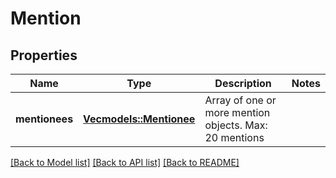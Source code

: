 # Mention

## Properties

Name | Type | Description | Notes
------------ | ------------- | ------------- | -------------
**mentionees** | [**Vec<models::Mentionee>**](Mentionee.md) | Array of one or more mention objects. Max: 20 mentions | 

[[Back to Model list]](../README.md#documentation-for-models) [[Back to API list]](../README.md#documentation-for-api-endpoints) [[Back to README]](../README.md)


